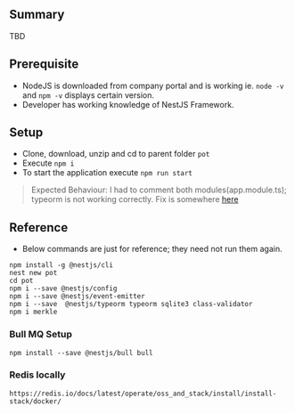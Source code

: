 ## Summary
TBD

## Prerequisite
- NodeJS is downloaded from company portal and is working ie. `node -v` and `npm -v` displays certain version. 
- Developer has working knowledge of NestJS Framework. 

## Setup 
- Clone, download, unzip and cd to parent folder `pot`
- Execute `npm i`
- To start the application execute `npm run start`

> Expected Behaviour: I had to comment both modules(app.module.ts); typeorm is not working correctly. Fix is somewhere [here](https://docs.nestjs.com/techniques/database#repository-pattern) 

## Reference
- Below commands are just for reference; they need not run them again. 
```
npm install -g @nestjs/cli
nest new pot
cd pot
npm i --save @nestjs/config
npm i --save @nestjs/event-emitter
npm i --save  @nestjs/typeorm typeorm sqlite3 class-validator
npm i merkle
```
### Bull MQ Setup
`npm install --save @nestjs/bull bull`
### Redis locally 
`https://redis.io/docs/latest/operate/oss_and_stack/install/install-stack/docker/`

